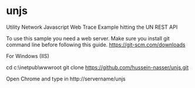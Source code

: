 # unjs
Utility Network Javascript Web Trace Example hitting the UN REST API

To use this sample you need a web server. Make sure you install git command line before following this guide. https://git-scm.com/downloads

For Windows (IIS)

cd c:\inetpub\wwwroot
git clone https://github.com/hussein-nasser/unjs.git

Open Chrome and type in http://servername/unjs

